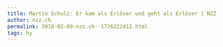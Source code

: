 ```yaml
---
title: Martin Schulz: Er kam als Erlöser und geht als Erlöser | NZZ
author: nzz.ch
permalink: 2018-02-09-nzz.ch--1726222412.html
tags: hy
---
```


